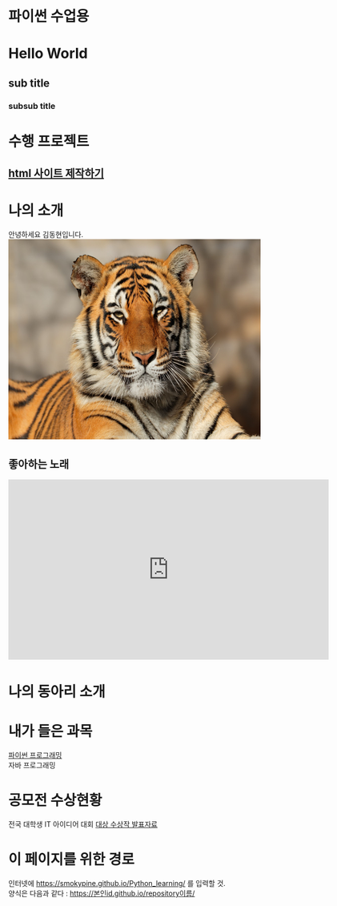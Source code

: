 # 파이썬 수업용
# Hello World
## sub title
### subsub title

# 수행 프로젝트
## [html 사이트 제작하기](https://smokypine.github.io/main_iframe.html/)

# 나의 소개
안녕하세요 김동현입니다. <br>
<img src = "tiger.jpg" width="600" height ="400" /> <br>

## 좋아하는 노래
<iframe width="640" height="360" src="https://www.youtube.com/embed/Z7fJi6YNT8A" title="[한글자막] 원피스 필름 레드 스페셜 ost - 빙크스의 술 / Ado" frameborder="0" allow="accelerometer; autoplay; clipboard-write; encrypted-media; gyroscope; picture-in-picture; web-share" allowfullscreen></iframe>

# 나의 동아리 소개

# 내가 들은 과목
[파이썬 프로그래밍](https://www.python.org/) <br>
자바 프로그래밍 <br>

# 공모전 수상현황
전국 대학생 IT 아이디어 대회
[대상 수상작 발표자료](/presentation.pdf) <br>

# 이 페이지를 위한 경로
인터넷에 https://smokypine.github.io/Python_learning/ 를 입력할 것. <br>
양식은 다음과 같다 : https://본인id.github.io/repository이름/
